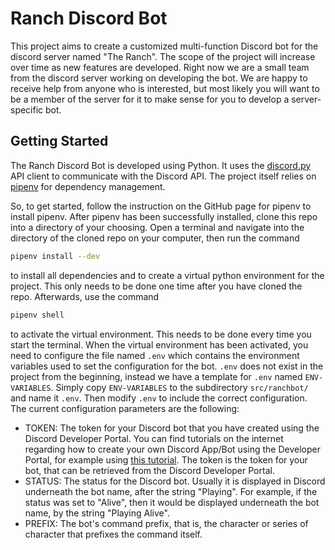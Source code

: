 # Ranch Discord Bot

This project aims to create a customized multi-function Discord bot for the discord server named "The Ranch". The scope of the project will increase over time as new features are developed. Right now we are a small team from the discord server working on developing the bot. We are happy to receive help from anyone who is interested, but most likely you will want to be a member of the server for it to make sense for you to develop a server-specific bot.

## Getting Started

The Ranch Discord Bot is developed using Python. It uses the [discord.py](https://discordpy.readthedocs.io/en/stable/) API client to communicate with the Discord API. The project itself relies on [pipenv](https://github.com/pypa/pipenv) for dependency management. 

So, to get started, follow the instruction on the GitHub page for pipenv to install pipenv. After pipenv has been successfully installed, clone this repo into a directory of your choosing. Open a terminal and navigate into the directory of the cloned repo on your computer, then run the command

``` sh
pipenv install --dev
```

to install all dependencies and to create a virtual python environment for the project. This only needs to be done one time after you have cloned the repo. Afterwards, use the command

``` sh
pipenv shell
```

to activate the virtual environment. This needs to be done every time you start the terminal. When the virtual environment has been activated, you need to configure the file named `.env` which contains the environment variables used to set the configuration for the bot. `.env` does not exist in the project from the beginning, instead we have a template for `.env` named `ENV-VARIABLES`. Simply copy `ENV-VARIABLES` to the subdirectory `src/ranchbot/` and name it `.env`. Then modify `.env` to include the correct configuration. The current configuration parameters are the following:

- TOKEN: The token for your Discord bot that you have created using the Discord Developer Portal. You can find tutorials on the internet regarding how to create your own Discord App/Bot using the Developer Portal, for example using [this tutorial](https://astrogd.medium.com/how-to-create-a-discord-bot-application-afbe0e1e76af). The token is the token for your bot, that can be retrieved from the Discord Developer Portal.
- STATUS: The status for the Discord bot. Usually it is displayed in Discord underneath the bot name, after the string "Playing". For example, if the status was set to "Alive", then it would be displayed underneath the bot name, by the string "Playing Alive".
- PREFIX: The bot's command prefix, that is, the character or series of character that prefixes the command itself.
